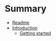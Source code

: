# Summary

* [Readme](README.md)
* [Introduction](introduction.md)
   * [Getting started](introductions/getting_started.md)

